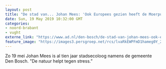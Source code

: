 ```yaml
---
layout: post
title: "De stad van... Johan Mees: 'Ook Europees gezien heeft de Moerputten zeldzame natuur’"
date: Sun, 19 May 2019 10:32:00 GMT
categories: 
- noord-brabant 
- vught 
externe_link: "https://www.ad.nl/den-bosch/de-stad-van-johan-mees-ook-europees-gezien-heeft-de-moerputten-zeldzame-natuur~aeb96646a/"
feature_image: "https://images3.persgroep.net/rcs/lvaRkEWPFmD1hameg0Y_2WS1LA4/diocontent/148558984/_fitwidth/400/?appId=21791a8992982cd8da851550a453bd7f&quality=0.7"
---
```


Zo 19 mei Johan Mees is al tien jaar stadsecoloog namens de gemeente Den Bosch. "De natuur helpt tegen stress.”
